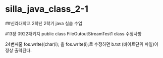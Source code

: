 # silla_java_class_2-1

##신라대학교 2학년 2학기 java 실습 수업


#13장 0922패키지 public class FileOutoutStreamTest1 class 수정사항

24번째줄 fos.write((char)i); 을 fos.write(i);로 수정하면 
 b.txt (바이트단위 파일)이 정상 출력된다.
